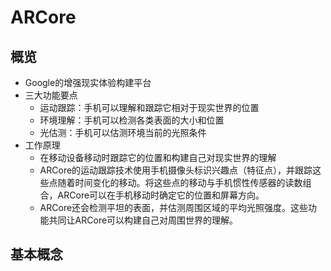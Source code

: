 # ARCore

## 概览

+ Google的增强现实体验构建平台
+ 三大功能要点
  + 运动跟踪：手机可以理解和跟踪它相对于现实世界的位置
  + 环境理解：手机可以检测各类表面的大小和位置
  + 光估测：手机可以估测环境当前的光照条件
+ 工作原理
  + 在移动设备移动时跟踪它的位置和构建自己对现实世界的理解
  + ARCore的运动跟踪技术使用手机摄像头标识兴趣点（特征点），并跟踪这些点随着时间变化的移动。将这些点的移动与手机惯性传感器的读数组合，ARCore可以在手机移动时确定它的位置和屏幕方向。
  + ARCore还会检测平坦的表面，并估测周围区域的平均光照强度。这些功能共同让ARCore可以构建自己对周围世界的理解。

## 基本概念